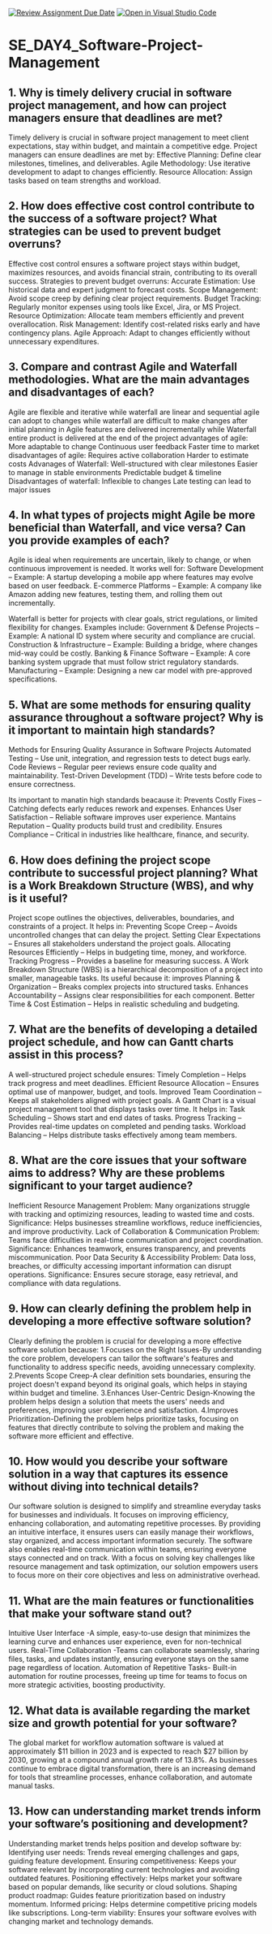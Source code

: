 [![Review Assignment Due Date](https://classroom.github.com/assets/deadline-readme-button-22041afd0340ce965d47ae6ef1cefeee28c7c493a6346c4f15d667ab976d596c.svg)](https://classroom.github.com/a/9pw6JKcu)
[![Open in Visual Studio Code](https://classroom.github.com/assets/open-in-vscode-2e0aaae1b6195c2367325f4f02e2d04e9abb55f0b24a779b69b11b9e10269abc.svg)](https://classroom.github.com/online_ide?assignment_repo_id=18514156&assignment_repo_type=AssignmentRepo)
# SE_DAY4_Software-Project-Management
## 1. Why is timely delivery crucial in software project management, and how can project managers ensure that deadlines are met?
Timely delivery is crucial in software project management to meet client expectations, stay within budget, and maintain a competitive edge.
Project managers can ensure deadlines are met by:
Effective Planning: Define clear milestones, timelines, and deliverables.
Agile Methodology: Use iterative development to adapt to changes efficiently.
Resource Allocation: Assign tasks based on team strengths and workload.
## 2. How does effective cost control contribute to the success of a software project? What strategies can be used to prevent budget overruns?
Effective cost control ensures a software project stays within budget, maximizes resources, and avoids financial strain, contributing to its overall success.
Strategies to prevent budget overruns:
Accurate Estimation: Use historical data and expert judgment to forecast costs.
Scope Management: Avoid scope creep by defining clear project requirements.
Budget Tracking: Regularly monitor expenses using tools like Excel, Jira, or MS Project.
Resource Optimization: Allocate team members efficiently and prevent overallocation.
Risk Management: Identify cost-related risks early and have contingency plans.
Agile Approach: Adapt to changes efficiently without unnecessary expenditures.
## 3. Compare and contrast Agile and Waterfall methodologies. What are the main advantages and disadvantages of each?
Agile are flexible and iterative while  waterfall are linear and sequential
agile can adopt to changes while waterfall are difficult to make changes after initial planning
in Agile features are delivered incrementally while Waterfall entire product is delivered at the end of the project 
advantages of agile:
More adaptable to change
Continuous user feedback
Faster time to market
disadvantages of agile:
Requires active collaboration
Harder to estimate costs
Advanages of Waterfall:
Well-structured with clear milestones
Easier to manage in stable environments
Predictable budget & timeline
Disadvantages of waterfall:
Inflexible to changes
Late testing can lead to major issues
## 4. In what types of projects might Agile be more beneficial than Waterfall, and vice versa? Can you provide examples of each?
Agile is ideal when requirements are uncertain, likely to change, or when continuous improvement is needed. It works well for:
Software Development – Example: A startup developing a mobile app where features may evolve based on user feedback.
E-commerce Platforms – Example: A company like Amazon adding new features, testing them, and rolling them out incrementally.

Waterfall is better for projects with clear goals, strict regulations, or limited flexibility for changes. Examples include:
Government & Defense Projects – Example: A national ID system where security and compliance are crucial.
Construction & Infrastructure – Example: Building a bridge, where changes mid-way could be costly.
Banking & Finance Software – Example: A core banking system upgrade that must follow strict regulatory standards.
Manufacturing – Example: Designing a new car model with pre-approved specifications.
## 5. What are some methods for ensuring quality assurance throughout a software project? Why is it important to maintain high standards?
Methods for Ensuring Quality Assurance in Software Projects
Automated Testing – Use unit, integration, and regression tests to detect bugs early.
Code Reviews – Regular peer reviews ensure code quality and maintainability.
Test-Driven Development (TDD) – Write tests before code to ensure correctness.

Its important to manatin high standards beacause it:
Prevents Costly Fixes – Catching defects early reduces rework and expenses.
 Enhances User Satisfaction – Reliable software improves user experience.
Mantains Reputation – Quality products build trust and credibility.
Ensures Compliance – Critical in industries like healthcare, finance, and security.
## 6. How does defining the project scope contribute to successful project planning? What is a Work Breakdown Structure (WBS), and why is it useful?
Project scope outlines the objectives, deliverables, boundaries, and constraints of a project. It helps in:
Preventing Scope Creep – Avoids uncontrolled changes that can delay the project.
Setting Clear Expectations – Ensures all stakeholders understand the project goals.
Allocating Resources Efficiently – Helps in budgeting time, money, and workforce.
Tracking Progress – Provides a baseline for measuring success.
A Work Breakdown Structure (WBS) is a hierarchical decomposition of a project into smaller, manageable tasks.
Its useful because it:
improves Planning & Organization – Breaks complex projects into structured tasks.
Enhances Accountability – Assigns clear responsibilities for each component.
Better Time & Cost Estimation – Helps in realistic scheduling and budgeting.

## 7. What are the benefits of developing a detailed project schedule, and how can Gantt charts assist in this process?
A well-structured project schedule ensures:
Timely Completion – Helps track progress and meet deadlines.
Efficient Resource Allocation – Ensures optimal use of manpower, budget, and tools.
Improved Team Coordination – Keeps all stakeholders aligned with project goals.
A Gantt Chart is a visual project management tool that displays tasks over time. It helps in:
Task Scheduling – Shows start and end dates of tasks.
Progress Tracking – Provides real-time updates on completed and pending tasks.
Workload Balancing – Helps distribute tasks effectively among team members.
## 8. What are the core issues that your software aims to address? Why are these problems significant to your target audience?
Inefficient Resource Management
Problem: Many organizations struggle with tracking and optimizing resources, leading to wasted time and costs.
Significance: Helps businesses streamline workflows, reduce inefficiencies, and improve productivity.
Lack of Collaboration & Communication
Problem: Teams face difficulties in real-time communication and project coordination.
Significance: Enhances teamwork, ensures transparency, and prevents miscommunication.
Poor Data Security & Accessibility
Problem: Data loss, breaches, or difficulty accessing important information can disrupt operations.
Significance: Ensures secure storage, easy retrieval, and compliance with data regulations.
## 9. How can clearly defining the problem help in developing a more effective software solution?
Clearly defining the problem is crucial for developing a more effective software solution because:
1.Focuses on the Right Issues-By understanding the core problem, developers can tailor the software's features and functionality to address specific needs, avoiding unnecessary complexity.
2.Prevents Scope Creep-A clear definition sets boundaries, ensuring the project doesn't expand beyond its original goals, which helps in staying within budget and timeline.
3.Enhances User-Centric Design-Knowing the problem helps design a solution that meets the users' needs and preferences, improving user experience and satisfaction.
4.Improves Prioritization-Defining the problem helps prioritize tasks, focusing on features that directly contribute to solving the problem and making the software more efficient and effective.
## 10. How would you describe your software solution in a way that captures its essence without diving into technical details?
Our software solution is designed to simplify and streamline everyday tasks for businesses and individuals. It focuses on improving efficiency, enhancing collaboration, and automating repetitive processes. By providing an intuitive interface, it ensures users can easily manage their workflows, stay organized, and access important information securely. The software also enables real-time communication within teams, ensuring everyone stays connected and on track. With a focus on solving key challenges like resource management and task optimization, our solution empowers users to focus more on their core objectives and less on administrative overhead.
## 11. What are the main features or functionalities that make your software stand out?
Intuitive User Interface -A simple, easy-to-use design that minimizes the learning curve and enhances user experience, even for non-technical users.
Real-Time Collaboration -Teams can collaborate seamlessly, sharing files, tasks, and updates instantly, ensuring everyone stays on the same page regardless of location.
Automation of Repetitive Tasks- Built-in automation for routine processes, freeing up time for teams to focus on more strategic activities, boosting productivity.
## 12. What data is available regarding the market size and growth potential for your software?
The global market for workflow automation software is valued at approximately $11 billion in 2023 and is expected to reach $27 billion by 2030, growing at a compound annual growth rate of 13.8%.
As businesses continue to embrace digital transformation, there is an increasing demand for tools that streamline processes, enhance collaboration, and automate manual tasks.
## 13. How can understanding market trends inform your software’s positioning and development?
Understanding market trends helps position and develop software by:
Identifying user needs: Trends reveal emerging challenges and gaps, guiding feature development.
Ensuring competitiveness: Keeps your software relevant by incorporating current technologies and avoiding outdated features.
Positioning effectively: Helps market your software based on popular demands, like security or cloud solutions.
Shaping product roadmap: Guides feature prioritization based on industry momentum.
Informed pricing: Helps determine competitive pricing models like subscriptions.
Long-term viability: Ensures your software evolves with changing market and technology demands.
